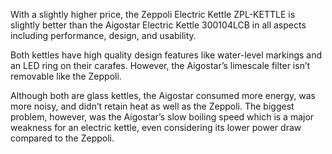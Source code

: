 With a slightly higher price, the Zeppoli Electric Kettle ZPL-KETTLE is slightly better than the Aigostar Electric Kettle 300104LCB in all aspects including performance, design, and usability.

Both kettles have high quality design features like water-level markings and an LED ring on their carafes. However, the Aigostar’s limescale filter isn’t removable like the Zeppoli.

Although both are glass kettles, the Aigostar consumed more energy, was more noisy, and didn’t retain heat as well as the Zeppoli. The biggest problem, however, was the Aigostar’s slow boiling speed which is a major weakness for an electric kettle, even considering its lower power draw compared to the Zeppoli.